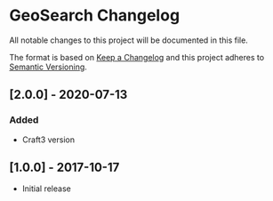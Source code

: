 # GeoSearch Changelog

All notable changes to this project will be documented in this file.

The format is based on [Keep a Changelog](http://keepachangelog.com/) and this project adheres to [Semantic Versioning](http://semver.org/).


## [2.0.0] - 2020-07-13
### Added
- Craft3 version


## [1.0.0] - 2017-10-17
- Initial release
